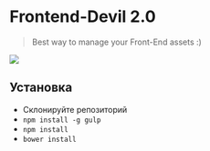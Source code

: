 # Frontend-Devil 2.0
> Best way to manage your Front-End assets :)

![](https://www.dropbox.com/s/dlymva1u9jdc44m/test.png?raw=1)

## Установка
- Склонируйте репозиторий
- ```npm install -g gulp```
- ```npm install```
- ```bower install```
